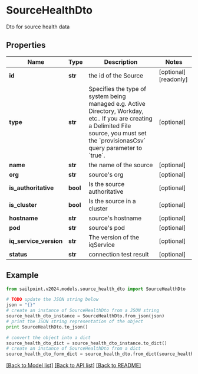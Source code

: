 # SourceHealthDto

Dto for source health data

## Properties

Name | Type | Description | Notes
------------ | ------------- | ------------- | -------------
**id** | **str** | the id of the Source | [optional] [readonly] 
**type** | **str** | Specifies the type of system being managed e.g. Active Directory, Workday, etc.. If you are creating a Delimited File source, you must set the &#x60;provisionasCsv&#x60; query parameter to &#x60;true&#x60;.  | [optional] 
**name** | **str** | the name of the source | [optional] 
**org** | **str** | source&#39;s org | [optional] 
**is_authoritative** | **bool** | Is the source authoritative | [optional] 
**is_cluster** | **bool** | Is the source in a cluster | [optional] 
**hostname** | **str** | source&#39;s hostname | [optional] 
**pod** | **str** | source&#39;s pod | [optional] 
**iq_service_version** | **str** | The version of the iqService | [optional] 
**status** | **str** | connection test result | [optional] 

## Example

```python
from sailpoint.v2024.models.source_health_dto import SourceHealthDto

# TODO update the JSON string below
json = "{}"
# create an instance of SourceHealthDto from a JSON string
source_health_dto_instance = SourceHealthDto.from_json(json)
# print the JSON string representation of the object
print SourceHealthDto.to_json()

# convert the object into a dict
source_health_dto_dict = source_health_dto_instance.to_dict()
# create an instance of SourceHealthDto from a dict
source_health_dto_form_dict = source_health_dto.from_dict(source_health_dto_dict)
```
[[Back to Model list]](../README.md#documentation-for-models) [[Back to API list]](../README.md#documentation-for-api-endpoints) [[Back to README]](../README.md)


